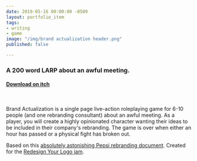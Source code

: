```yaml
---
date: 2019-05-16 00:00:00 -0500
layout: portfolio_item
tags:
- writing
- game
image: "/img/brand actualization header.png"
published: false

---
```

### A 200 word LARP about an awful meeting.

#### [Download on itch](https://sublimemarch.itch.io/brand-actualization)

<br>

Brand Actualization is a single page live-action roleplaying game for 6-10 people (and one rebranding consultant) about an awful meeting. As a player, you will create a highly opinionated character wanting their ideas to be included in their company's rebranding. The game is over when either an hour has passed or a physical fight has broken out.

Based on this [absolutely astonishing Pepsi rebranding document](https://www.goldennumber.net/wp-content/uploads/pepsi-arnell-021109.pdf). Created for the [Redesign Your Logo jam](https://itch.io/jam/redesign-your-logo).